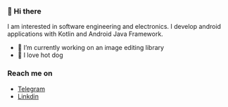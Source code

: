 ### 👋 Hi there
I am interested in software engineering and electronics. I develop android applications with Kotlin and Android Java Framework.

 - 🔭 I’m currently working on an image editing library
 - 🌭 I love hot dog

### Reach me on
- [Telegram](https://telegram.me/Mohammad3125)
- [Linkdin](https://www.linkedin.com/in/mohammad-hossein-naderi)
